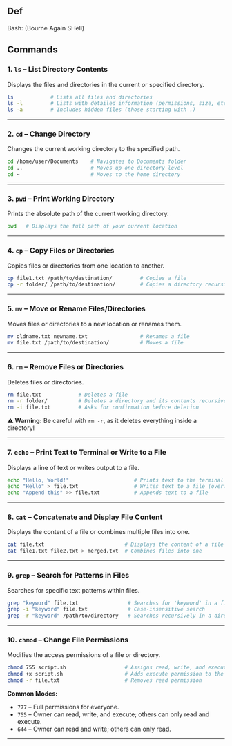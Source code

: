 ## Def
Bash: (Bourne Again SHell)

## Commands

### 1. **`ls`** – List Directory Contents  
Displays the files and directories in the current or specified directory.

```bash
ls            # Lists all files and directories
ls -l         # Lists with detailed information (permissions, size, etc.)
ls -a         # Includes hidden files (those starting with .)
```
---

### 2. **`cd`** – Change Directory  
Changes the current working directory to the specified path.

```bash
cd /home/user/Documents    # Navigates to Documents folder
cd ..                      # Moves up one directory level
cd ~                       # Moves to the home directory
```
---

### 3. **`pwd`** – Print Working Directory  
Prints the absolute path of the current working directory.

```bash
pwd   # Displays the full path of your current location
```

---

### 4. **`cp`** – Copy Files or Directories  
Copies files or directories from one location to another.

```bash
cp file1.txt /path/to/destination/         # Copies a file
cp -r folder/ /path/to/destination/        # Copies a directory recursively
```

---

### 5. **`mv`** – Move or Rename Files/Directories  
Moves files or directories to a new location or renames them.

```bash
mv oldname.txt newname.txt                 # Renames a file
mv file.txt /path/to/destination/          # Moves a file
```

---

### 6. **`rm`** – Remove Files or Directories  
Deletes files or directories.

```bash
rm file.txt            # Deletes a file
rm -r folder/          # Deletes a directory and its contents recursively
rm -i file.txt         # Asks for confirmation before deletion
```
**⚠️ Warning:** Be careful with `rm -r`, as it deletes everything inside a directory!

---

### 7. **`echo`** – Print Text to Terminal or Write to a File  
Displays a line of text or writes output to a file.

```bash
echo "Hello, World!"                     # Prints text to the terminal
echo "Hello" > file.txt                  # Writes text to a file (overwrites)
echo "Append this" >> file.txt           # Appends text to a file
```

---

### 8. **`cat`** – Concatenate and Display File Content  
Displays the content of a file or combines multiple files into one.

```bash
cat file.txt                          # Displays the content of a file
cat file1.txt file2.txt > merged.txt  # Combines files into one
```

---

### 9. **`grep`** – Search for Patterns in Files  
Searches for specific text patterns within files.

```bash
grep "keyword" file.txt                # Searches for 'keyword' in a file
grep -i "keyword" file.txt             # Case-insensitive search
grep -r "keyword" /path/to/directory   # Searches recursively in a directory
```

---

### 10. **`chmod`** – Change File Permissions  
Modifies the access permissions of a file or directory.

```bash
chmod 755 script.sh                   # Assigns read, write, and execute permissions to owner; read & execute to others
chmod +x script.sh                    # Adds execute permission to the file
chmod -r file.txt                     # Removes read permission
```

**Common Modes:**
- `777` – Full permissions for everyone.
- `755` – Owner can read, write, and execute; others can only read and execute.
- `644` – Owner can read and write; others can only read.

---
